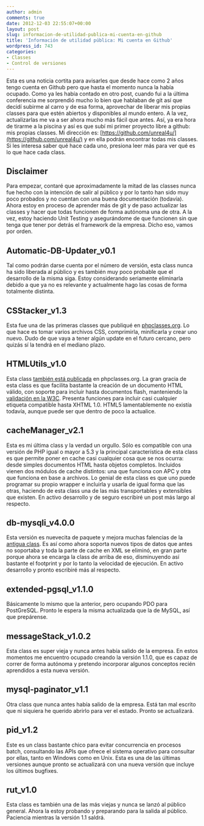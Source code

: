 ```yaml
---
author: admin
comments: true
date: 2012-12-03 22:55:07+00:00
layout: post
slug: informacion-de-utilidad-publica-mi-cuenta-en-github
title: 'Información de utilidad pública: Mi cuenta en Github'
wordpress_id: 743
categories:
- Classes
- Control de versiones
---
```


Esta es una noticia cortita para avisarles que desde hace como 2 años tengo cuenta en Github pero que hasta el momento nunca la había ocupado. Como ya les había contado en otro post, cuando fui a la última conferencia me sorprendió mucho lo bien que hablaban de git así que decidí subirme al carro y de esa forma, aprovechar de liberar mis propias classes para que estén abiertos y disponibles al mundo entero. A la vez, actualizarlas me va a ser ahora mucho más fácil que antes.
Así, ya era hora de tirarme a la piscina y así es que subí mi primer proyecto libre a github: mis propias classes. Mi dirección es: 
[https://github.com/unreal4u/](https://github.com/unreal4u/)
y en ella podrán encontrar todas mis classes. Si les interesa saber qué hace cada uno, presiona leer más para ver qué es lo que hace cada class.<!-- more -->



## Disclaimer


Para empezar, contaré que aproximadamente la mitad de las classes nunca fue hecho con la intención de salir al público y por lo tanto han sido muy poco probados y no cuentan con una buena documentación (todavía). Ahora estoy en proceso de aprender más de git y de paso actualizar las classes y hacer que todas funcionen de forma autónoma una de otra. A la vez, estoy haciendo Unit Testing y asegurándome de que funcionen sin que tenga que tener por detrás el framework de la empresa. Dicho eso, vamos por orden.



## Automatic-DB-Updater_v0.1


Tal como podrán darse cuenta por el número de versión, esta class nunca ha sido liberada al público y es también muy poco probable que el desarrollo de la misma siga. Estoy considerando seriamente eliminarla debido a que ya no es relevante y actualmente hago las cosas de forma totalmente distinta.



## CSStacker_v1.3


Esta fue una de las primeras classes que publiqué en [phpclasses.org](http://unreal4u.users.phpclasses.org/browse/author/721318.html/). Lo que hace es tomar varios archivos CSS, comprimirla, minificarla y crear uno nuevo. Dudo de que vaya a tener algún update en el futuro cercano, pero quizás sí la tendrá en el mediano plazo.



## HTMLUtils_v1.0


Esta class [también está publicada](http://unreal4u.users.phpclasses.org/package/6313-PHP-Create-HTML-documents-programmatically.html) en phpclasses.org. La gran gracia de esta class es que facilita bastante la creación de un documento HTML válido, con soporte para incluir hasta documentos flash, manteniendo la [validación en la W3C](http://validator.w3.org/). Presenta funciones para incluir casi cualquier etiqueta compatible hasta XHTML 1.0. HTML5 lamentablemente no existía todavía, aunque puede ser que dentro de poco la actualice.



## cacheManager_v2.1


Esta es mi última class y la verdad un orgullo. Sólo es compatible con una versión de PHP igual o mayor a 5.3 y la principal característica de esta class es que permite poner en cache casi cualquier cosa que se nos ocurra: desde simples documentos HTML hasta objetos completos. Incluidos vienen dos módulos de cache distintos: una que funciona con APC y otra que funciona en base a archivos. Lo genial de esta class es que uno puede programar su propio wrapper e incluirla y usarla de igual forma que las otras, haciendo de esta class una de las más transportables y extensibles que existen. En activo desarrollo y de seguro escribiré un post más largo al respecto.



## db-mysqli_v4.0.0


Esta versión es nuevecita de paquete y mejora muchas falencias de la [antigua class](http://unreal4u.users.phpclasses.org/package/5812-PHP-MySQL-database-access-wrapper-using-MySQLi.html). Es así como ahora soporta nuevos tipos de datos que antes no soportaba y toda la parte de cache en XML se eliminó, en gran parte porque ahora se encarga la class de arriba de eso, disminuyendo así bastante el footprint y por lo tanto la velocidad de ejecución. En activo desarrollo y pronto escribiré más al respecto.



## extended-pgsql_v1.1.0


Básicamente lo mismo que la anterior, pero ocupando PDO para PostGreSQL. Pronto le espera la misma actualizada que la de MySQL, así que prepárense.



## messageStack_v1.0.2


Esta class es super vieja y nunca antes había salido de la empresa. En estos momentos me encuentro ocupado creando la versión 1.1.0, que es capaz de correr de forma autónoma y pretendo incorporar algunos conceptos recién aprendidos a esta nueva versión.



## mysql-paginator_v1.1


Otra class que nunca antes había salido de la empresa. Está tan mal escrito que ni siquiera he querido abrirlo para ver el estado. Pronto se actualizará.



## pid_v1.2


Este es un class bastante chico para evitar concurrencia en procesos batch, consultando las APIs que ofrece el sistema operativo para consultar por ellas, tanto en Windows como en Unix. Esta es una de las últimas versiones aunque pronto se actualizará con una nueva versión que incluye los últimos bugfixes.



## rut_v1.0


Esta class es también una de las más viejas y nunca se lanzó al público general. Ahora la estoy probando y preparando para la salida al público. Paciencia mientras la versión 1.1 saldrá.
